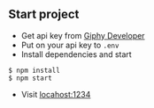 ## Start project
- Get api key from [Giphy Developer](https://developers.giphy.com/dashboard/)
- Put on your api key to `.env`
- Install dependencies and start
```
$ npm install
$ npm start
```
- Visit [locahost:1234](http://localhost:1234)
